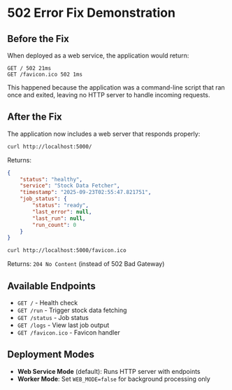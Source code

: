# 502 Error Fix Demonstration

## Before the Fix
When deployed as a web service, the application would return:
```
GET / 502 21ms
GET /favicon.ico 502 1ms
```

This happened because the application was a command-line script that ran once and exited, leaving no HTTP server to handle incoming requests.

## After the Fix
The application now includes a web server that responds properly:

```bash
curl http://localhost:5000/
```

Returns:
```json
{
    "status": "healthy",
    "service": "Stock Data Fetcher",
    "timestamp": "2025-09-23T02:55:47.821751",
    "job_status": {
        "status": "ready",
        "last_error": null,
        "last_run": null,
        "run_count": 0
    }
}
```

```bash
curl http://localhost:5000/favicon.ico
```

Returns: `204 No Content` (instead of 502 Bad Gateway)

## Available Endpoints
- `GET /` - Health check
- `GET /run` - Trigger stock data fetching
- `GET /status` - Job status
- `GET /logs` - View last job output
- `GET /favicon.ico` - Favicon handler

## Deployment Modes
- **Web Service Mode** (default): Runs HTTP server with endpoints
- **Worker Mode**: Set `WEB_MODE=false` for background processing only